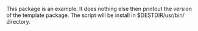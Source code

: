 This package is an example.
It does nothing else then printout the version of the template package.
The script will be install in $DESTDIR/usr/bin/ directory.

